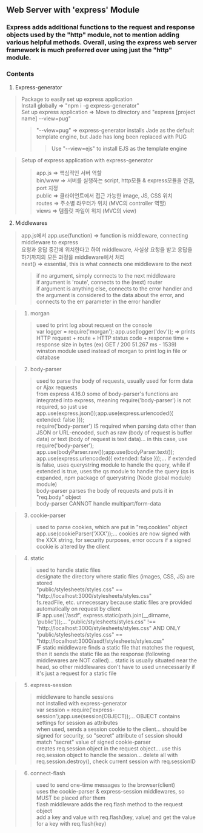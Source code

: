 ## Web Server with 'express' Module

### Express adds additional functions to the request and response objects used by the "http" module, not to mention adding various helpful methods. Overall, using the express web server framework is much preferred over using just the "http" module.

### Contents
1. Express-generator
> Package to easily set up express application <br>
Install globally => "npm i -g express-generator" <br>
Set up express application => Move to directory and "express [project name] --view=pug" <br>
>> "--view=pug" => express-generator installs Jade as the default template engine, but Jade has long been replaced with PUG
>>> Use "--view=ejs" to install EJS as the template engine

> Setup of express application with express-generator
>> app.js => 핵심적인 서버 역할 <br>
bin/www => 서버를 실행하는 script, http모듈 & express모듈을 연결, port 지정 <br>
public => 클라이언트에서 접근 가능한 image, JS, CSS 위치 <br>
routes => 주소별 라우터가 위치 (MVC의 controller 역할) <br>
views => 템플릿 파일이 위치 (MVC의 view) <br>

2. Middlewares
> app.js에서 app.use(function) => function is middleware, connecting middleware to express <br>
요청과 응답 중간에 위치한다고 하여 middleware, 사실상 요청을 받고 응답을 하기까지의 모든 과정을 middleware에서 처리 <br>
next() => essential, this is what connects one middleware to the next <br>
>> if no argument, simply connects to the next middleware <br>
if argument is 'route', connects to the (next) router <br>
if argument is anything else, connects to the error handler and the argument is considered to the data about the error, and connects to the err parameter in the error handler <br>

> 1. morgan
>> used to print log about request on the console <br>
var logger = require('morgan'); app.use(logger('dev')); => prints HTTP request + route + HTTP status code + response time + response size in bytes (ex) GET / 200 51.267 ms - 1539) <br>
winston module used instead of morgan to print log in file or database <br>

> 2. body-parser
>> used to parse the body of requests, usually used for form data or Ajax requests <br>
from express 4.16.0 some of body-parser's functions are integrated into express, meaning require('body-parser') is not required, so just use app.use(express.json());app.use(express.urlencoded({ extended: false })); <br>
require('body-parser') IS required when parsing data other than JSON or URL-encoded, such as raw (body of request is buffer data) or text (body of request is text data)... in this case, use require('body-parser'); app.use(bodyParser.raw());app.use(bodyParser.text()); <br>
app.use(express.urlencoded({ extended: false }));... if extended is false, uses querystring module to handle the query, while if extended is true, uses the qs module to handle the query (qs is expanded, npm package of querystring (Node global module) module) <br>
body-parser parses the body of requests and puts it in "req.body" object <br>
body-parser CANNOT handle multipart/form-data <br>

> 3. cookie-parser
>> used to parse cookies, which are put in "req.cookies" object <br>
app.use(cookieParser('XXX'));... cookies are now signed with the XXX string, for security purposes, error occurs if a signed cookie is altered by the client <br>

> 4. static
>> used to handle static files <br>
designate the directory where static files (images, CSS, JS) are stored <br>
"public/stylesheets/styles.css" == "http://localhost:3000/stylesheets/styles.css" <br>
fs.readFile, etc. unnecessary because static files are provided automatically on request by client <br>
IF app.use('/asdf', express.static(path.join(__dirname, 'public')));... "public/stylesheets/styles.css" !== "http://localhost:3000/stylesheets/styles.css" AND ONLY "public/stylesheets/styles.css" == "http://localhost:3000/asdf/stylesheets/styles.css" <br>
IF static middleware finds a static file that matches the request, then it sends the static file as the response (following middlewares are NOT called)... static is usually situated near the head, so other middlewares don't have to used unnecessarily if it's just a request for a static file <br>

> 5. express-session
>> middleware to handle sessions <br>
not installed with express-generator <br>
var session = require('express-session');app.use(session(OBJECT));... OBJECT contains settings for session as attributes <br>
when used, sends a session cookie to the client... should be signed for security, so "secret" attribute of session should match "secret" value of signed cookie-parser <br>
creates req.session object in the request object... use this req.session object to handle the session... delete all with req.session.destroy(), check current session with req.sessionID <br>

> 6. connect-flash
>> used to send one-time messages to the browser(client) <br>
uses the cookie-parser & express-session middlewares, so MUST be placed after them <br>
flash middleware adds the req.flash method to the request object <br>
add a key and value with req.flash(key, value) and get the value for a key with req.flash(key) <br>